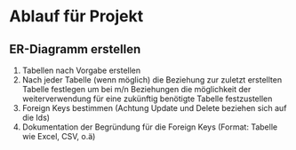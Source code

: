 # Ablauf für Projekt

## ER-Diagramm erstellen

1. Tabellen nach Vorgabe erstellen
1. Nach jeder Tabelle (wenn möglich) die Beziehung zur zuletzt erstellten Tabelle festlegen um bei m/n Beziehungen die möglichkeit der weiterverwendung für eine zukünftig benötigte Tabelle festzustellen
1. Foreign Keys bestimmen (Achtung Update und Delete beziehen sich auf die Ids)
1. Dokumentation der Begründung für die Foreign Keys (Format: Tabelle wie Excel, CSV, o.ä) 